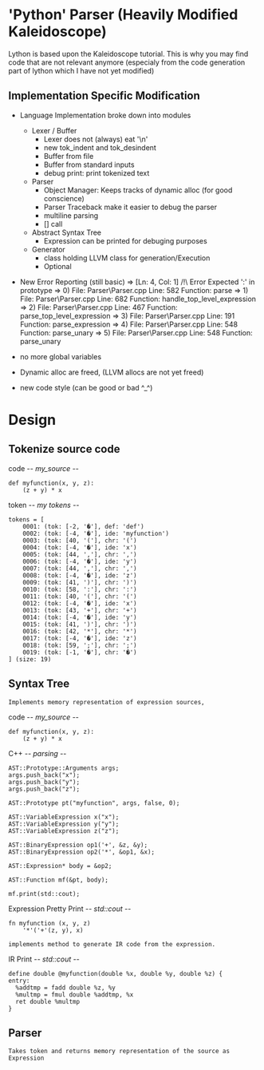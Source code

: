 # 'Python' Parser (Heavily Modified Kaleidoscope)

Lython is based upon the Kaleidoscope tutorial. This is why you may find code
that are not relevant anymore (especialy from the code generation part of lython
which I have not yet modified)


## Implementation Specific Modification
* Language Implementation broke down into modules
    * Lexer / Buffer
        * Lexer does not (always) eat '\n' 
		* new tok_indent and tok_desindent
        * Buffer from file
        * Buffer from standard inputs
        * debug print: print tokenized text 
    * Parser
        * Object Manager: Keeps tracks of dynamic alloc (for good conscience)
		* Parser Traceback make it easier to debug the parser
		* multiline parsing
		* [] call
    * Abstract Syntax Tree
        * Expression can be printed for debuging purposes
    * Generator
        * class holding LLVM class for generation/Execution
		* Optional
    
* New Error Reporting (still basic)
    => [Ln: 4, Col: 1]      /!\ Error     Expected ':' in prototype 
	=>		0) File: Parser\Parser.cpp Line:  582 Function: parse
    => 	  	1) File: Parser\Parser.cpp Line:  682 Function:  handle_top_level_expression
    =>   	2) File: Parser\Parser.cpp Line:  467 Function:   parse_top_level_expression
    =>   	3) File: Parser\Parser.cpp Line:  191 Function:    parse_expression
    =>   	4) File: Parser\Parser.cpp Line:  548 Function:     parse_unary
    =>   	5) File: Parser\Parser.cpp Line:  548 Function:     parse_unary
    
* no more global variables 
* Dynamic alloc are freed, (LLVM allocs are not yet freed)
* new code style (can be good or bad ^_^)


Design
=======

## Tokenize source code
  
code -*- my_source -*-
    
    def myfunction(x, y, z):
        (z + y) * x
        
token -*- my tokens -*-
    
    tokens = [
        0001: (tok: [-2, '�'], def: 'def')
        0002: (tok: [-4, '�'], ide: 'myfunction')
        0003: (tok: [40, '('], chr: '(')
        0004: (tok: [-4, '�'], ide: 'x')
        0005: (tok: [44, ','], chr: ',')
        0006: (tok: [-4, '�'], ide: 'y')
        0007: (tok: [44, ','], chr: ',')
        0008: (tok: [-4, '�'], ide: 'z')
        0009: (tok: [41, ')'], chr: ')')
        0010: (tok: [58, ':'], chr: ':')
        0011: (tok: [40, '('], chr: '(')
        0012: (tok: [-4, '�'], ide: 'x')
        0013: (tok: [43, '+'], chr: '+')
        0014: (tok: [-4, '�'], ide: 'y')
        0015: (tok: [41, ')'], chr: ')')
        0016: (tok: [42, '*'], chr: '*')
        0017: (tok: [-4, '�'], ide: 'z')
        0018: (tok: [59, ';'], chr: ';')
        0019: (tok: [-1, '�'], chr: '�')
    ] (size: 19)

## Syntax Tree

    Implements memory representation of expression sources,
    
code -*- my_source -*-

    def myfunction(x, y, z):
        (z + y) * x
        
C++ -*- parsing -*-

    AST::Prototype::Arguments args;
    args.push_back("x");
    args.push_back("y");
    args.push_back("z");

    AST::Prototype pt("myfunction", args, false, 0);

    AST::VariableExpression x("x");
    AST::VariableExpression y("y");
    AST::VariableExpression z("z");

    AST::BinaryExpression op1('+', &z, &y);
    AST::BinaryExpression op2('*', &op1, &x);

    AST::Expression* body = &op2;

    AST::Function mf(&pt, body);

    mf.print(std::cout);

Expression Pretty Print -*- std::cout -*-

    fn myfunction (x, y, z)
        '*'('+'(z, y), x)
        
    implements method to generate IR code from the expression.
    
IR Print -*- std::cout -*-

    define double @myfunction(double %x, double %y, double %z) {
    entry:
      %addtmp = fadd double %z, %y
      %multmp = fmul double %addtmp, %x
      ret double %multmp
    }


## Parser
    
    Takes token and returns memory representation of the source as Expression
   
